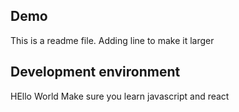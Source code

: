 ## Demo
This is a readme file.
Adding line to make it larger

## Development environment
HEllo World
Make sure you learn javascript and react 


